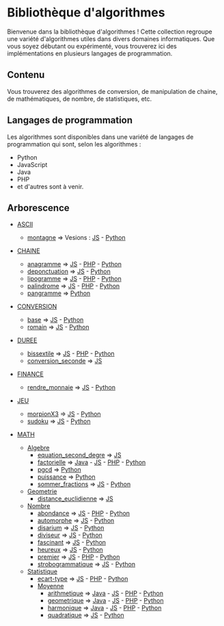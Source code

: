 # Bibliothèque d'algorithmes

Bienvenue dans la bibliothèque d'algorithmes ! Cette collection regroupe une variété d'algorithmes utiles dans divers domaines informatiques. Que vous soyez débutant ou expérimenté, vous trouverez ici des implémentations en plusieurs langages de programmation.

## Contenu

Vous trouverez des algorithmes de conversion, de manipulation de chaine, de mathématiques, de nombre, de statistiques, etc.

## Langages de programmation

Les algorithmes sont disponibles dans une variété de langages de programmation qui sont, selon les algorithmes :

- Python
- JavaScript
- Java
- PHP
- et d'autres sont à venir.

## Arborescence

* [ASCII](ascii)
    * [montagne](ascii/montagne) => Vesions : [JS](ascii/montagne/montagne.js) - [Python](ascii/montagne/montagne.py)
* [CHAINE](chaine)
    * [anagramme](chaine/anagramme) => [JS](chaine/anagramme/anagramme.js) - [PHP](chaine/anagramme/anagramme.php) - [Python](chaine/anagramme/anagramme.py)
    * [deponctuation](chaine/deponctuation) => [JS](chaine/deponctuation/deponctuation.js) - [Python](chaine/deponctuation/deponctuation.py)
    * [lipogramme](chaine/lipogramme) => [JS](chaine/lipogramme/lipogramme.js) - [PHP](chaine/lipogramme/lipogramme.php) - [Python](chaine/lipogramme/lipogramme.py)
    * [palindrome](chaine/palindrome) => [JS](chaine/palindrome/palindrome.js) - [PHP](chaine/palindrome/palindrome.php) - [Python](chaine/palindrome/palindrome.py)
    * [pangramme](chaine/pangramme) => [Python](chaine/pangramme/pangramme.py)

* [CONVERSION](conversion)
    * [base](conversion/base) => [JS](conversion/base/base.js) - [Python](conversion/base/base.py)
    * [romain](conversion/romain) => [JS](conversion/romain/romain.js) - [Python](conversion/romain/romain.py)
* [DUREE](duree)
    * [bissextile](duree/bissextile) => [JS](duree/bissextile/bissextile.js) - [PHP](duree/bissextile/bissextile.php) - [Python](duree/bissextile/bissextile.py)
    * [conversion_seconde](duree/conversion_seconde) => [JS](duree/conversion_seconde/conversion_seconde.js)
* [FINANCE](finance)
    * [rendre_monnaie](finance/rendre_monnaie) => [JS](finance/rendre_monnaie/rendre_monnaie.js) - [Python](finance/rendre_monnaie/rendre_monnaie.py)
* [JEU](jeu)
    * [morpionX3](jeu/morpionX3) => [JS](jeu/morpionX3/morpionX3.js) - [Python](jeu/morpionX3/morpionX3.py)
    * [sudoku](jeu/sudoku) => [JS](jeu/sudoku/sudoku.js) - [Python](jeu/sudoku/sudoku.py)
* [MATH](math)
  * [Algebre](math/algebre)
      * [equation_second_degre](math/algebre/equation_second_degre) => [JS](math/algebre/equation_second_degre/equation_second_degre.js)
      * [factorielle](math/algebre/factorielle) => [Java](math/algebre/factorielle/Factorielle.java) - [JS](math/algebre/factorielle/factorielle.js) - [PHP](math/algebre/factorielle/factorielle.php) - [Python](math/algebre/factorielle/factorielle.py)
      * [pgcd](math/algebre/pgcd) => [Python](math/algebre/pgcd/pgcd.py)
      * [puissance](math/algebre/puissance) => [Python](math/algebre/puissance/puissance.py)
      * [sommer_fractions](math/algebre/sommer_fractions) => [JS](math/algebre/sommer_fractions/sommer_fractions.js) - [Python](math/algebre/sommer_fractions/sommer_fractions.py)
  * [Geometrie](geometrie/math/)
      * [distance_euclidienne](math/geometrie/distance_euclidienne) => [JS](math/geometrie/distance_euclidienne/distance_euclidienne.js)
  * [Nombre](math/)
      * [abondance](math/nombre/abondance) => [JS](math/nombre/abondance/abondance.js) - [PHP](math/nombre/abondance/abondance.php) - [Python](math/nombre/abondance/abondance.py)
      * [automorphe](math/nombre/automorphe) => [JS](math/nombre/automorphe/automorphe.js) - [Python](math/nombre/automorphe/automorphe.py)
      * [disarium](math/nombre/disarium) => [JS](math/nombre/disarium/disarium.js) - [Python](math/nombre/disarium/disarium.py)
      * [diviseur](math/nombre/diviseur) => [JS](math/nombre/diviseur/diviseur.js) - [Python](math/nombre/diviseur/diviseur.py)
      * [fascinant](math/nombre/fascinant) => [JS](math/nombre/fascinant/fascinant.js) - [Python](math/nombre/fascinant/fascinant.py)
      * [heureux](math/nombre/heureux) => [JS](math/nombre/heureux/heureux.js) - [Python](math/nombre/heureux/heureux.py)
      * [premier](math/nombre/premier) => [JS](math/nombre/premier/premier.js) - [PHP](math/nombre/premier/premier.php) - [Python](math/nombre/premier/premier.py)
      * [strobogrammatique](math/nombre/strobogrammatique) => [JS](math/nombre/strobogrammatique/strobogrammatique.js) - [Python](math/nombre/strobogrammatique/strobogrammatique.py)
  * [Statistique](statistique/math/)
      * [ecart-type](math/statistique/ecart-type) => [JS](math/statistique/ecart-type/ecart-type.js) - [PHP](math/statistique/ecart-type/ecart-type.php) - [Python](math/statistique/ecart-type/ecart-type.py)
      * [Moyenne](math/statistique/moyenne)
          * [arithmetique](math/statistique/moyenne/arithmetique) => [Java](math/statistique/moyenne/arithmetique/MoyenneArithmetique.java) - [JS](math/statistique/moyenne/arithmetique/arithmetique.js) - [PHP](math/statistique/moyenne/arithmetique/arithmetique.php) - [Python](math/statistique/moyenne/arithmetique/arithmetique.py)
          * [geometrique](math/statistique/moyenne/geometrique) => [Java](math/statistique/moyenne/geometrique/MoyenneGeometrique.java) - [JS](math/statistique/moyenne/geometrique/geometrique.js) - [PHP](math/statistique/moyenne/geometrique/geometrique.php) - [Python](math/statistique/moyenne/geometrique/geometrique.py)
          * [harmonique](math/statistique/moyenne/harmonique) => [Java](math/statistique/moyenne/harmonique/MoyenneHarmonique.java) - [JS](math/statistique/moyenne/harmonique/harmonique.js) - [PHP](math/statistique/moyenne/harmonique/harmonique.php) - [Python](math/statistique/moyenne/harmonique/harmonique.py)
          * [quadratique](math/statistique/moyenne/quadratique) => [JS](math/statistique/moyenne/quadratique/quadratique.js) - [Python](math/statistique/moyenne/quadratique/quadratique.py)